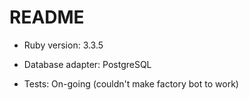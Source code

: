 # README
* Ruby version: 3.3.5

* Database adapter: PostgreSQL

* Tests: On-going (couldn't make factory bot to work)
